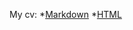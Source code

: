 My cv:
*[Markdown](https://timiry.github.io/rsschool-cv/cv)
*[HTML](https://timiry.github.io/rsschool-cv/)

